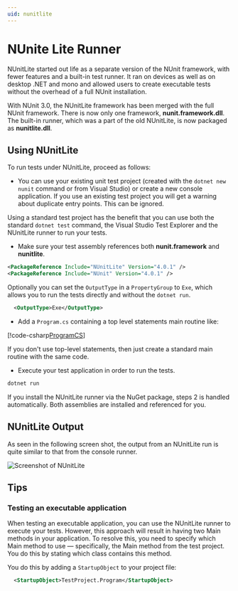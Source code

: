 ```yaml
---
uid: nunitlite
---
```


# NUnite Lite Runner

NUnitLite started out life as a separate version of the NUnit framework, with fewer features and a built-in test runner.
It ran on devices as well as on desktop .NET and mono and allowed users to create executable tests without the overhead
of a full NUnit installation.

With NUnit 3.0, the NUnitLite framework has been merged with the full NUnit framework. There is now only one framework,
**nunit.framework.dll**. The built-in runner, which was a part of the old NUnitLite, is now packaged as
**nunitlite.dll**.

## Using NUnitLite

To run tests under NUnitLite, proceed as follows:

* You can use your existing unit test project (created with the `dotnet new nunit` command or from Visual Studio) or
 create a new console application.  If you use an existing test project you will get a warning about duplicate entry
 points. This can be ignored.

Using a standard test project has the benefit that you can use both the standard `dotnet test` command, the Visual
 Studio Test Explorer and the NUnitLite runner to run your tests.

* Make sure your test assembly references both **nunit.framework** and **nunitlite**.

```xml
<PackageReference Include="NUnitLite" Version="4.0.1" />
<PackageReference Include="NUnit" Version="4.0.1" />
```

Optionally you can set the `OutputType` in a `PropertyGroup` to `Exe`, which allows you to run the tests directly and
 without the `dotnet run`.

```xml
  <OutputType>Exe</OutputType>
```

* Add a `Program.cs` containing a top level statements main routine like:

[!code-csharp[ProgramCS](~/snippets/Snippets.NUnitLite/Program.cs)]

If you don't use top-level statements, then just create a standard main routine with the same code.

* Execute your test application in order to run the tests.

```cmd
dotnet run
```

If you install the NUnitLite runner via the NuGet package, steps 2 is handled automatically. Both assemblies are
installed and referenced for you.

## NUnitLite Output

As seen in the following screen shot, the output from an NUnitLite run is quite similar to that from the console runner.

![Screenshot of NUnitLite](~/images/nunitlite-mock.png)

## Tips

### Testing an executable application

When testing an executable application, you can use the NUnitLite runner to execute your tests. However, this approach will result in having two Main methods in your application. To resolve this, you need to specify which Main method to use — specifically, the Main method from the test project. You do this by stating which class contains this method.

You do this by adding a `StartupObject` to your project file:

```xml
  <StartupObject>TestProject.Program</StartupObject>
```

